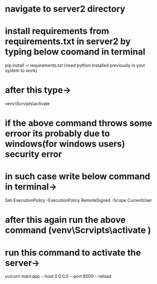 # navigate to server2 directory
# install requirements from requirements.txt in server2 by typing below coomand in terminal
pip install -r requirements.txt  (need python installed previously in your system to work)


# after this type-> 
venv\Scrvipts\activate     
# if the above command throws some erroor its probably due to windows(for windows users) security error
# in such case write below command in terminal->
Set-ExecutionPolicy -ExecutionPolicy RemoteSigned -Scope CurrentUser
# after this again run the above command (venv\Scrvipts\activate  )




# run this command to activate the server->     
uvicorn main:app --host 0.0.0.0 --port 8000 --reload



